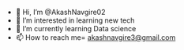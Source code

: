 - 👋 Hi, I’m @AkashNavgire02
- 👀 I’m interested in learning new tech
- 🌱 I’m currently learning Data science
- 📫 How to reach me= akashnavgire3@gmail.com

<!---
AkashNavgire02/AkashNavgire02 is a ✨ special ✨ repository because its `README.md` (this file) appears on your GitHub profile.
You can click the Preview link to take a look at your changes.
--->
